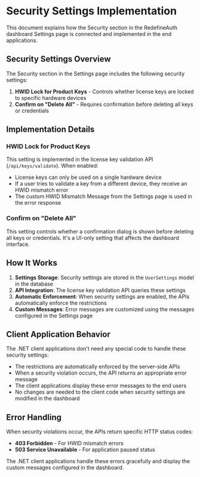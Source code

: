 # Security Settings Implementation

This document explains how the Security section in the RedefineAuth dashboard Settings page is connected and implemented in the end applications.

## Security Settings Overview

The Security section in the Settings page includes the following security settings:

1. **HWID Lock for Product Keys** - Controls whether license keys are locked to specific hardware devices
2. **Confirm on "Delete All"** - Requires confirmation before deleting all keys or credentials

## Implementation Details

### HWID Lock for Product Keys

This setting is implemented in the license key validation API (`/api/keys/validate`). When enabled:
- License keys can only be used on a single hardware device
- If a user tries to validate a key from a different device, they receive an HWID mismatch error
- The custom HWID Mismatch Message from the Settings page is used in the error response

### Confirm on "Delete All"

This setting controls whether a confirmation dialog is shown before deleting all keys or credentials. It's a UI-only setting that affects the dashboard interface.

## How It Works

1. **Settings Storage**: Security settings are stored in the `UserSettings` model in the database
2. **API Integration**: The license key validation API queries these settings
3. **Automatic Enforcement**: When security settings are enabled, the APIs automatically enforce the restrictions
4. **Custom Messages**: Error messages are customized using the messages configured in the Settings page

## Client Application Behavior

The .NET client applications don't need any special code to handle these security settings:
- The restrictions are automatically enforced by the server-side APIs
- When a security violation occurs, the API returns an appropriate error message
- The client applications display these error messages to the end users
- No changes are needed to the client code when security settings are modified in the dashboard

## Error Handling

When security violations occur, the APIs return specific HTTP status codes:
- **403 Forbidden** - For HWID mismatch errors
- **503 Service Unavailable** - For application paused status

The .NET client applications handle these errors gracefully and display the custom messages configured in the dashboard.
